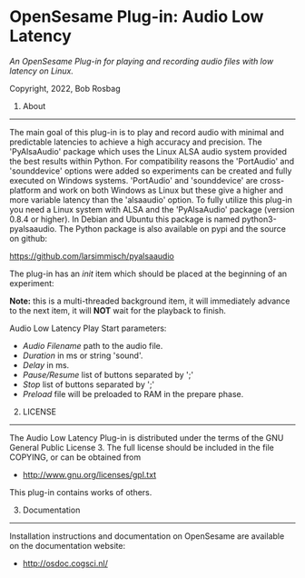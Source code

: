 OpenSesame Plug-in: Audio Low Latency
==========

*An OpenSesame Plug-in for playing and recording audio files with low latency on Linux.*  

Copyright, 2022, Bob Rosbag  


1. About
--------

The main goal of this plug-in is to play and record audio with minimal and predictable latencies to achieve a high accuracy and precision. The 'PyAlsaAudio' package which uses the Linux ALSA audio system provided the best results within Python. 
For compatibility reasons the 'PortAudio' and 'sounddevice' options were added so experiments can be created and fully executed on Windows systems. 'PortAudio' and 'sounddevice' are cross-platform and work on both Windows as Linux but these give a higher and more variable latency than the 'alsaaudio' option.
To fully utilize this plug-in you need a Linux system with ALSA and the 'PyAlsaAudio' package (version 0.8.4 or higher). In Debian and Ubuntu this package is named python3-pyalsaaudio. The Python package is also available on pypi and the source on github:

https://github.com/larsimmisch/pyalsaaudio


The plug-in has an *init* item which should be placed at the beginning of an experiment:

**Note:** this is a multi-threaded background item, it will immediately advance to the next item, it will **NOT** wait for the playback to finish.

Audio Low Latency Play Start parameters:

- *Audio Filename* path to the audio file.
- *Duration* in ms or string 'sound'.
- *Delay* in ms.
- *Pause/Resume* list of buttons separated by ';'
- *Stop* list of buttons separated by ';'
- *Preload* file will be preloaded to RAM in the prepare phase.


2. LICENSE
----------

The Audio Low Latency Plug-in is distributed under the terms of the GNU General Public License 3.
The full license should be included in the file COPYING, or can be obtained from

- <http://www.gnu.org/licenses/gpl.txt>

This plug-in contains works of others. 


3. Documentation
----------------

Installation instructions and documentation on OpenSesame are available on the documentation website:

- <http://osdoc.cogsci.nl/>
